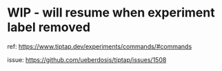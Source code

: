 # WIP - will resume when experiment label removed

ref: https://www.tiptap.dev/experiments/commands/#commands

issue: https://github.com/ueberdosis/tiptap/issues/1508
